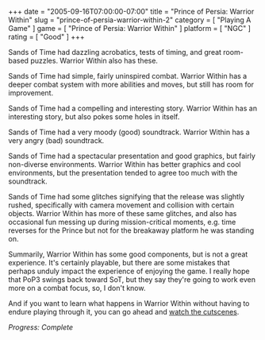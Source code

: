 +++
date = "2005-09-16T07:00:00-07:00"
title = "Prince of Persia: Warrior Within"
slug = "prince-of-persia-warrior-within-2"
category = [ "Playing A Game" ]
game = [ "Prince of Persia: Warrior Within" ]
platform = [ "NGC" ]
rating = [ "Good" ]
+++

Sands of Time had dazzling acrobatics, tests of timing, and great room-based puzzles. Warrior Within also has these.

Sands of Time had simple, fairly uninspired combat. Warrior Within has a deeper combat system with more abilities and moves, but still has room for improvement.

Sands of Time had a compelling and interesting story. Warrior Within has an interesting story, but also pokes some holes in itself.

Sands of Time had a very moody (good) soundtrack. Warrior Within has a very angry (bad) soundtrack.

Sands of Time had a spectacular presentation and good graphics, but fairly non-diverse environments. Warrior Within has better graphics and cool environments, but the presentation tended to agree too much with the soundtrack.

Sands of Time had some glitches signifying that the release was slightly rushed, specifically with camera movement and collision with certain objects. Warrior Within has more of these same glitches, and also has occasional fun messing up during mission-critical moments, e.g. time reverses for the Prince but not for the breakaway platform he was standing on.

Summarily, Warrior Within has some good components, but is not a great experience. It's certainly playable, but there are some mistakes that perhaps unduly impact the experience of enjoying the game. I really hope that PoP3 swings back toward SoT, but they say they're going to work even more on a combat focus, so, I don't know.

And if you want to learn what happens in Warrior Within without having to endure playing through it, you can go ahead and <a href="http://www.youtube.com/results?search_query=prince+of+persia+warrior+within">watch the cutscenes</a>.

<i>Progress: Complete</i>